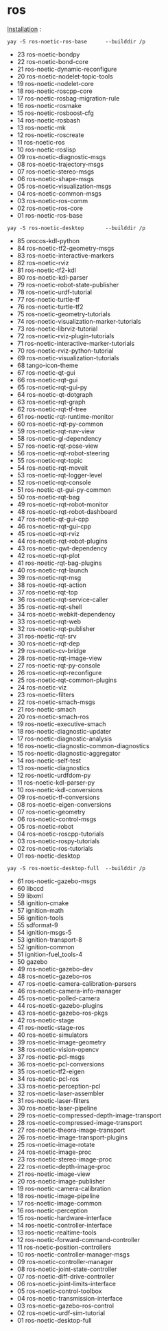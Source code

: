 # ros

[Installation](http://wiki.ros.org/noetic/Installation/ArchLinux) :

```
yay -S ros-noetic-ros-base      --builddir /p
```

- 23 ros-noetic-bondpy               
- 22 ros-noetic-bond-core            
- 21 ros-noetic-dynamic-reconfigure  
- 20 ros-noetic-nodelet-topic-tools  
- 19 ros-noetic-nodelet-core         
- 18 ros-noetic-roscpp-core          
- 17 ros-noetic-rosbag-migration-rule
- 16 ros-noetic-rosmake              
- 15 ros-noetic-rosboost-cfg         
- 14 ros-noetic-rosbash              
- 13 ros-noetic-mk                   
- 12 ros-noetic-roscreate            
- 11 ros-noetic-ros                  
- 10 ros-noetic-roslisp              
- 09 ros-noetic-diagnostic-msgs      
- 08 ros-noetic-trajectory-msgs      
- 07 ros-noetic-stereo-msgs          
- 06 ros-noetic-shape-msgs           
- 05 ros-noetic-visualization-msgs   
- 04 ros-noetic-common-msgs          
- 03 ros-noetic-ros-comm             
- 02 ros-noetic-ros-core             
- 01 ros-noetic-ros-base             

```
yay -S ros-noetic-desktop       --builddir /p
```

- 85 orocos-kdl-python                        
- 84 ros-noetic-tf2-geometry-msgs             
- 83 ros-noetic-interactive-markers           
- 82 ros-noetic-rviz                          
- 81 ros-noetic-tf2-kdl                       
- 80 ros-noetic-kdl-parser                    
- 79 ros-noetic-robot-state-publisher         
- 78 ros-noetic-urdf-tutorial                 
- 77 ros-noetic-turtle-tf                     
- 76 ros-noetic-turtle-tf2                    
- 75 ros-noetic-geometry-tutorials            
- 74 ros-noetic-visualization-marker-tutorials 
- 73 ros-noetic-librviz-tutorial              
- 72 ros-noetic-rviz-plugin-tutorials         
- 71 ros-noetic-interactive-marker-tutorials  
- 70 ros-noetic-rviz-python-tutorial          
- 69 ros-noetic-visualization-tutorials       
- 68 tango-icon-theme                         
- 67 ros-noetic-qt-gui                        
- 66 ros-noetic-rqt-gui                       
- 65 ros-noetic-rqt-gui-py                    
- 64 ros-noetic-qt-dotgraph                   
- 63 ros-noetic-rqt-graph                     
- 62 ros-noetic-rqt-tf-tree                   
- 61 ros-noetic-rqt-runtime-monitor           
- 60 ros-noetic-rqt-py-common                 
- 59 ros-noetic-rqt-nav-view                  
- 58 ros-noetic-gl-dependency                 
- 57 ros-noetic-rqt-pose-view                 
- 56 ros-noetic-rqt-robot-steering            
- 55 ros-noetic-rqt-topic                     
- 54 ros-noetic-rqt-moveit                    
- 53 ros-noetic-rqt-logger-level              
- 52 ros-noetic-rqt-console                   
- 51 ros-noetic-qt-gui-py-common              
- 50 ros-noetic-rqt-bag                       
- 49 ros-noetic-rqt-robot-monitor             
- 48 ros-noetic-rqt-robot-dashboard           
- 47 ros-noetic-qt-gui-cpp                    
- 46 ros-noetic-rqt-gui-cpp                   
- 45 ros-noetic-rqt-rviz                      
- 44 ros-noetic-rqt-robot-plugins             
- 43 ros-noetic-qwt-dependency                
- 42 ros-noetic-rqt-plot                      
- 41 ros-noetic-rqt-bag-plugins               
- 40 ros-noetic-rqt-launch                    
- 39 ros-noetic-rqt-msg                       
- 38 ros-noetic-rqt-action                    
- 37 ros-noetic-rqt-top                       
- 36 ros-noetic-rqt-service-caller            
- 35 ros-noetic-rqt-shell                     
- 34 ros-noetic-webkit-dependency             
- 33 ros-noetic-rqt-web                       
- 32 ros-noetic-rqt-publisher                 
- 31 ros-noetic-rqt-srv                       
- 30 ros-noetic-rqt-dep                       
- 29 ros-noetic-cv-bridge                     
- 28 ros-noetic-rqt-image-view                
- 27 ros-noetic-rqt-py-console                
- 26 ros-noetic-rqt-reconfigure               
- 25 ros-noetic-rqt-common-plugins            
- 24 ros-noetic-viz                           
- 23 ros-noetic-filters                       
- 22 ros-noetic-smach-msgs                    
- 21 ros-noetic-smach                         
- 20 ros-noetic-smach-ros                     
- 19 ros-noetic-executive-smach               
- 18 ros-noetic-diagnostic-updater            
- 17 ros-noetic-diagnostic-analysis           
- 16 ros-noetic-diagnostic-common-diagnostics 
- 15 ros-noetic-diagnostic-aggregator         
- 14 ros-noetic-self-test                     
- 13 ros-noetic-diagnostics                   
- 12 ros-noetic-urdfdom-py                    
- 11 ros-noetic-kdl-parser-py                 
- 10 ros-noetic-kdl-conversions               
- 09 ros-noetic-tf-conversions                
- 08 ros-noetic-eigen-conversions             
- 07 ros-noetic-geometry                      
- 06 ros-noetic-control-msgs                  
- 05 ros-noetic-robot                         
- 04 ros-noetic-roscpp-tutorials              
- 03 ros-noetic-rospy-tutorials               
- 02 ros-noetic-ros-tutorials                 
- 01 ros-noetic-desktop 

```
yay -S ros-noetic-desktop-full  --builddir /p
```

- 61 ros-noetic-gazebo-msgs                   
- 60 libccd                                   
- 59 libxml                                   
- 58 ignition-cmake                           
- 57 ignition-math                            
- 56 ignition-tools                           
- 55 sdformat-9                               
- 54 ignition-msgs-5                          
- 53 ignition-transport-8                     
- 52 ignition-common                          
- 51 ignition-fuel_tools-4                    
- 50 gazebo                                   
- 49 ros-noetic-gazebo-dev                    
- 48 ros-noetic-gazebo-ros                    
- 47 ros-noetic-camera-calibration-parsers    
- 46 ros-noetic-camera-info-manager           
- 45 ros-noetic-polled-camera                 
- 44 ros-noetic-gazebo-plugins                
- 43 ros-noetic-gazebo-ros-pkgs               
- 42 ros-noetic-stage                         
- 41 ros-noetic-stage-ros                     
- 40 ros-noetic-simulators                    
- 39 ros-noetic-image-geometry                
- 38 ros-noetic-vision-opencv                 
- 37 ros-noetic-pcl-msgs                      
- 36 ros-noetic-pcl-conversions               
- 35 ros-noetic-tf2-eigen                     
- 34 ros-noetic-pcl-ros                       
- 33 ros-noetic-perception-pcl                
- 32 ros-noetic-laser-assembler               
- 31 ros-noetic-laser-filters                 
- 30 ros-noetic-laser-pipeline                
- 29 ros-noetic-compressed-depth-image-transport 
- 28 ros-noetic-compressed-image-transport    
- 27 ros-noetic-theora-image-transport        
- 26 ros-noetic-image-transport-plugins       
- 25 ros-noetic-image-rotate                  
- 24 ros-noetic-image-proc                    
- 23 ros-noetic-stereo-image-proc             
- 22 ros-noetic-depth-image-proc              
- 21 ros-noetic-image-view                    
- 20 ros-noetic-image-publisher               
- 19 ros-noetic-camera-calibration            
- 18 ros-noetic-image-pipeline                
- 17 ros-noetic-image-common                  
- 16 ros-noetic-perception                    
- 15 ros-noetic-hardware-interface            
- 14 ros-noetic-controller-interface          
- 13 ros-noetic-realtime-tools                
- 12 ros-noetic-forward-command-controller    
- 11 ros-noetic-position-controllers          
- 10 ros-noetic-controller-manager-msgs       
- 09 ros-noetic-controller-manager            
- 08 ros-noetic-joint-state-controller        
- 07 ros-noetic-diff-drive-controller         
- 06 ros-noetic-joint-limits-interface        
- 05 ros-noetic-control-toolbox               
- 04 ros-noetic-transmission-interface        
- 03 ros-noetic-gazebo-ros-control            
- 02 ros-noetic-urdf-sim-tutorial             
- 01 ros-noetic-desktop-full                  
